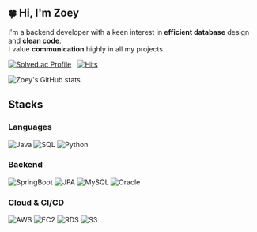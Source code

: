## 🍀 Hi, I'm Zoey

I'm a backend developer with a keen interest in **efficient database** design and **clean code**. </br>
I value **communication** highly in all my projects.

[![Solved.ac Profile](http://mazassumnida.wtf/api/mini/generate_badge?boj=ros4312)](https://solved.ac/profile/ros4312)&nbsp;&nbsp;
[![Hits](https://hits.seeyoufarm.com/api/count/incr/badge.svg?url=https%3A%2F%2Fgithub.com%2FEunbeenDev&count_bg=%23FF95CC&title_bg=%23555555&icon=&icon_color=%23E7E7E7&title=hits&edge_flat=false)](https://hits.seeyoufarm.com)

![Zoey's GitHub stats](https://github-readme-stats.vercel.app/api?username=EunbeenDev&show_icons=true&theme=react&hide_border=true&icon_color=79ff97&title_color=fff&bg_color=0d1117&text_color=fff&border_color=fff)

## Stacks

### Languages
![Java](https://img.shields.io/badge/Java-ED8B00?style=for-the-badge&logo=java&logoColor=white)
![SQL](https://img.shields.io/badge/SQL-003B57?style=for-the-badge&logo=postgresql&logoColor=white)
![Python](https://img.shields.io/badge/Python-3776AB?style=for-the-badge&logo=python&logoColor=white)


### Backend
![SpringBoot](https://img.shields.io/badge/SpringBoot-6DB33F?style=for-the-badge&logo=spring&logoColor=white)
![JPA](https://img.shields.io/badge/JPA-59666C?style=for-the-badge&logo=hibernate&logoColor=white)
![MySQL](https://img.shields.io/badge/MySQL-4479A1?style=for-the-badge&logo=mysql&logoColor=white)
![Oracle](https://img.shields.io/badge/Oracle-F80000?style=for-the-badge&logo=oracle&logoColor=white)

### Cloud & CI/CD
![AWS](https://img.shields.io/badge/AWS-232F3E?style=for-the-badge&logo=amazon-aws&logoColor=white)
![EC2](https://img.shields.io/badge/EC2-FF9900?style=for-the-badge&logo=amazon-ec2&logoColor=white)
![RDS](https://img.shields.io/badge/RDS-527FFF?style=for-the-badge&logo=amazon-rds&logoColor=white)
![S3](https://img.shields.io/badge/S3-569A31?style=for-the-badge&logo=amazon-s3&logoColor=white)

